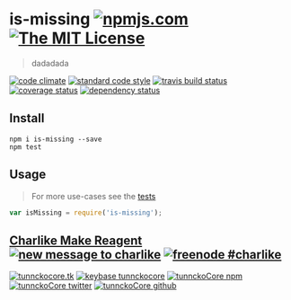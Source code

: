 # is-missing [![npmjs.com][npmjs-img]][npmjs-url] [![The MIT License][license-img]][license-url] 

> dadadada

[![code climate][codeclimate-img]][codeclimate-url] [![standard code style][standard-img]][standard-url] [![travis build status][travis-img]][travis-url] [![coverage status][coveralls-img]][coveralls-url] [![dependency status][david-img]][david-url]


## Install
```
npm i is-missing --save
npm test
```


## Usage
> For more use-cases see the [tests](./test.js)

```js
var isMissing = require('is-missing');
```


## [Charlike Make Reagent](http://j.mp/1stW47C) [![new message to charlike][new-message-img]][new-message-url] [![freenode #charlike][freenode-img]][freenode-url]

[![tunnckocore.tk][author-www-img]][author-www-url] [![keybase tunnckocore][keybase-img]][keybase-url] [![tunnckoCore npm][author-npm-img]][author-npm-url] [![tunnckoCore twitter][author-twitter-img]][author-twitter-url] [![tunnckoCore github][author-github-img]][author-github-url]


[npmjs-url]: https://www.npmjs.com/package/is-missing
[npmjs-img]: https://img.shields.io/npm/v/is-missing.svg?label=is-missing

[license-url]: https://github.com/tunnckoCore/is-missing/blob/master/LICENSE.md
[license-img]: https://img.shields.io/badge/license-MIT-blue.svg


[codeclimate-url]: https://codeclimate.com/github/tunnckoCore/is-missing
[codeclimate-img]: https://img.shields.io/codeclimate/github/tunnckoCore/is-missing.svg

[travis-url]: https://travis-ci.org/tunnckoCore/is-missing
[travis-img]: https://img.shields.io/travis/tunnckoCore/is-missing.svg

[coveralls-url]: https://coveralls.io/r/tunnckoCore/is-missing
[coveralls-img]: https://img.shields.io/coveralls/tunnckoCore/is-missing.svg

[david-url]: https://david-dm.org/tunnckoCore/is-missing
[david-img]: https://img.shields.io/david/tunnckoCore/is-missing.svg

[standard-url]: https://github.com/feross/standard
[standard-img]: https://img.shields.io/badge/code%20style-standard-brightgreen.svg



[author-www-url]: http://www.tunnckocore.tk
[author-www-img]: https://img.shields.io/badge/www-tunnckocore.tk-fe7d37.svg

[keybase-url]: https://keybase.io/tunnckocore
[keybase-img]: https://img.shields.io/badge/keybase-tunnckocore-8a7967.svg

[author-npm-url]: https://www.npmjs.com/~tunnckocore
[author-npm-img]: https://img.shields.io/badge/npm-~tunnckocore-cb3837.svg

[author-twitter-url]: https://twitter.com/tunnckoCore
[author-twitter-img]: https://img.shields.io/badge/twitter-@tunnckoCore-55acee.svg

[author-github-url]: https://github.com/tunnckoCore
[author-github-img]: https://img.shields.io/badge/github-@tunnckoCore-4183c4.svg

[freenode-url]: http://webchat.freenode.net/?channels=charlike
[freenode-img]: https://img.shields.io/badge/freenode-%23charlike-5654a4.svg

[new-message-url]: https://github.com/tunnckoCore/messages
[new-message-img]: https://img.shields.io/badge/send%20me-message-green.svg